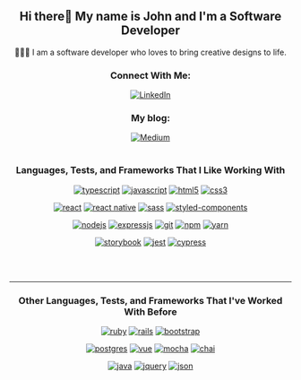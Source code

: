 <h2 align="center">Hi there👋 My name is John and I'm a Software Developer</h2>

<div align="center">
    <p>👨🏻‍💻 I am a software developer who loves to bring creative designs to life.</p>
<!--     <p>💼 I'm currently working at <a href="https://www.autodesk.ca/en">Autodesk</a> as a Software Development Engineer.</p> -->

<h3 align="center">Connect With Me:</h3>

<div align="center">
    <a href="https://www.linkedin.com/in/jzlowie"><img alt="LinkedIn" src="https://img.shields.io/badge/linkedin-%230077B5.svg?&style=for-the-badge&logo=linkedin&logoColor=white" /></a>
<!--     <a href="mailto:jzlowie@gmail.com"><img alt="GMail" src="https://img.shields.io/badge/gmail-%23ffffff.svg?&style=for-the-badge&logo=gmail&logoColor=red"/></a>
</div> -->

<div align="center">
    <h3>My blog:</h3>
    <a href="https://jzlowie.medium.com"><img alt="Medium" src="https://img.shields.io/badge/medium-%2312100E.svg?&style=for-the-badge&logo=medium&logoColor=white"/></a>
<!--     <a href="https://twitter.com/jz_lowie"><img alt="Twitter" src="https://img.shields.io/badge/twitter-%2300acee.svg?&style=for-the-badge&logo=twitter&logoColor=white"/></a>
</div> -->

<br>
<br>

<h3 align="center">Languages, Tests, and Frameworks That I Like Working With</h3>

<p align="center">
    <a href="https://www.typescriptlang.org/"><img alt="typescript" src="https://img.shields.io/badge/typescript-%233178c6.svg?&style=for-the-badge&logo=typescript&logoColor=white" /></a>
    <a href="https://www.javascript.com"><img alt="javascript" src="https://img.shields.io/badge/javascript-%23dbcc1f.svg?&style=for-the-badge&logo=javascript&logoColor=black" /></a>
<!--     <a href="https://www.python.org"><img alt="python" src="https://img.shields.io/badge/python-%23ffe100.svg?&style=for-the-badge&logo=python" /></a> -->
    <a href="https://developer.mozilla.org/en-US/docs/Glossary/HTML"><img alt="html5" src="https://img.shields.io/badge/html5-%23ff5e00.svg?&style=for-the-badge&logo=html5&logoColor=white" /></a>
    <a href="https://developer.mozilla.org/en-US/docs/Web/CSS"><img alt="css3" src="https://img.shields.io/badge/css3-%230059ff.svg?&style=for-the-badge&logo=css3&logoColor=white" /></a>
</p>
<p align="center">
    <a href="https://reactjs.org"><img alt="react" src="https://img.shields.io/badge/react%20-%2320232a.svg?&style=for-the-badge&logo=react&logoColor=%2361DAFB" /></a>
    <a href="https://reactnative.dev"><img alt="react native" src="https://img.shields.io/badge/react%20native%20-%2320232a.svg?&style=for-the-badge&logo=react&logoColor=%2361DAFB" /></a>
    <a href="https://sass-lang.com"><img alt="sass" src="https://img.shields.io/badge/sass-%23f5fbfc.svg?&style=for-the-badge&logo=sass&logoColor=pink" /></a>
    <a href="https://styled-components.com/"><img alt="styled-components" src="https://img.shields.io/badge/styled%20components-%23424242.svg?&style=for-the-badge&logo=styledcomponents&logoColor=pink" /></a>
</p>
<p align="center">
    <a href="https://nodejs.org/en/"><img alt="nodejs" src="https://img.shields.io/badge/node.js%20-%2343853D.svg?&style=for-the-badge&logo=node.js&logoColor=white" /></a>
    <a href="http://expressjs.com"><img alt="expressjs" src="https://img.shields.io/badge/express.js%20-%23ffffff.svg?&style=for-the-badge&logo=express&logoColor=black" /></a>
    <a href="https://git-scm.com"><img alt="git" src="https://img.shields.io/badge/git%20-%23ff5d17.svg?&style=for-the-badge&logo=git&logoColor=white" /></a>
    <a href="https://www.npmjs.com"><img alt="npm" src="https://img.shields.io/badge/npm%20-%23ff0000.svg?&style=for-the-badge&logo=npm&logoColor=white" /></a>
    <a href="https://yarnpkg.com/"><img alt="yarn" src="https://img.shields.io/badge/yarn%20-%23117cad.svg?&style=for-the-badge&logo=yarn&logoColor=white" /></a>
</p>
<p align="center">
    <a href="https://storybook.js.org"><img alt="storybook" src="https://img.shields.io/badge/storybook%20-%23ffffff.svg?&style=for-the-badge&logo=storybook&logoColor=%23fc60b3" /></a>
    <a href="https://jestjs.io"><img alt="jest" src="https://img.shields.io/badge/jest%20-%238c6264.svg?&style=for-the-badge&logo=jest&logoColor=white" /></a>
    <a href="https://www.cypress.io"><img alt="cypress" src="https://img.shields.io/badge/cypress%20-%232e2e2e.svg?&style=for-the-badge&logo=cypress&logoColor=white" /></a>
</p>

<br>
<br>

---

<h3 align="center"> Other Languages, Tests, and Frameworks That I've Worked With Before</h3>

<p align="center">
    <a href="https://www.ruby-lang.org/en/"><img alt="ruby" src="https://img.shields.io/badge/ruby-%23ff0000.svg?&style=for-the-badge&logo=ruby&logoColor=white" /></a>
    <a href="https://rubyonrails.org"><img alt="rails" src="https://img.shields.io/badge/rails%20-%23fafafa.svg?&style=for-the-badge&logo=rubyonrails&logoColor=red" /></a>
    <a href="https://getbootstrap.com"><img alt="bootstrap" src="https://img.shields.io/badge/bootstrap%20-%238925fa.svg?&style=for-the-badge&logo=bootstrap&logoColor=white" /></a>
</p>

<p align="center">
    <a href="https://www.postgresql.org"><img alt="postgres" src="https://img.shields.io/badge/postgres-%23316192.svg?&style=for-the-badge&logo=postgresql&logoColor=white" /></a>
    <a href="https://vuejs.org/"><img alt="vue" src="https://img.shields.io/badge/vue%20-%23ffffff.svg?&style=for-the-badge&logo=vue.js&logoColor=%234ab567" /></a>
    <a href="https://mochajs.org"><img alt="mocha" src="https://img.shields.io/badge/mocha%20-%238c7565.svg?&style=for-the-badge&logo=mocha&logoColor=white" /></a>
    <a href="https://www.chaijs.com"><img alt="chai" src="https://img.shields.io/badge/chai%20-%23e3dab3.svg?&style=for-the-badge&logo=chai&logoColor=red" /></a>
</p>

<p align="center">
    <a href="https://www.java.com/en/"><img alt="java" src="https://img.shields.io/badge/java%20-%2304536f.svg?&style=for-the-badge" /></a>
    <a href="https://jquery.com"><img alt="jquery" src="https://img.shields.io/badge/jquery%20-%23fafafa.svg?&style=for-the-badge&logo=jquery&logoColor=%23316192" /></a>
    <a href="https://www.json.org/json-en.html"><img alt="json" src="https://img.shields.io/badge/json%20-%23faf8dc.svg?&style=for-the-badge&logo=json&logoColor=black" /></a>
</p>
